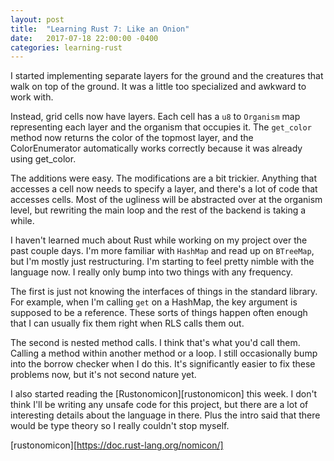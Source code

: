 ```yaml
---
layout: post
title:  "Learning Rust 7: Like an Onion"
date:   2017-07-18 22:00:00 -0400
categories: learning-rust
---
```

I started implementing separate layers for the ground and the creatures that walk on top of the ground.  It was a little too specialized and awkward to work with.

Instead, grid cells now have layers.  Each cell has a `u8` to `Organism` map representing each layer and the organism that occupies it.  The `get_color` method now returns the color of the topmost layer, and the ColorEnumerator automatically works correctly because it was already using get_color.

The additions were easy.  The modifications are a bit trickier.  Anything that accesses a cell now needs to specify a layer, and there's a lot of code that accesses cells.  Most of the ugliness will be abstracted over at the organism level, but rewriting the main loop and the rest of the backend is taking a while.

I haven't learned much about Rust while working on my project over the past couple days.  I'm more familiar with `HashMap` and read up on `BTreeMap`, but I'm mostly just restructuring.  I'm starting to feel pretty nimble with the language now.  I really only bump into two things with any frequency.

The first is just not knowing the interfaces of things in the standard library.  For example, when I'm calling `get` on a HashMap, the key argument is supposed to be a reference.  These sorts of things happen often enough that I can usually fix them right when RLS calls them out.

The second is nested method calls.  I think that's what you'd call them.  Calling a method within another method or a loop.  I still occasionally bump into the borrow checker when I do this.  It's significantly easier to fix these problems now, but it's not second nature yet.

I also started reading the [Rustonomicon][rustonomicon] this week.  I don't think I'll be writing any unsafe code for this project, but there are a lot of interesting details about the language in there.  Plus the intro said that there would be type theory so I really couldn't stop myself.


[rustonomicon][https://doc.rust-lang.org/nomicon/]  
